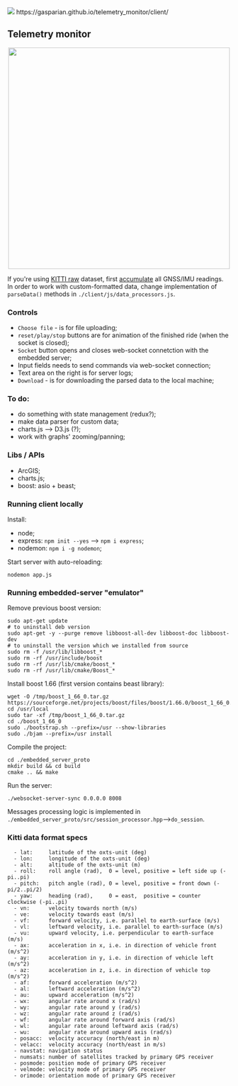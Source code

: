 <img src="https://travis-ci.com/gasparian/telemetry_monitor.svg?branch=master"/>  
https://gasparian.github.io/telemetry_monitor/client/  

## Telemetry monitor  

<p align="center"> <img src="https://github.com/gasparian/telemetry_monitor/blob/master/client/img/demo-pic.png" height=500 /> </p>  

If you're using [KITTI raw](http://www.cvlibs.net/datasets/kitti/raw_data.php) dataset, first [accumulate](https://gist.github.com/gasparian/7cd1b82e78a2ebefe895242616e87411) all GNSS/IMU readings.  
In order to work with custom-formatted data, change implementation of `parseData()` methods in `./client/js/data_processors.js`.  

### Controls  
 - `Choose file` - is for file uploading;  
 - `reset/play/stop` buttons are for animation of the finished ride (when the socket is closed);  
 - `Socket` button opens and closes web-socket connetction with the embedded server;  
 - Input fields needs to send commands via web-socket connection;  
 - Text area on the right is for server logs;  
 - `Download` - is for downloading the parsed data to the local machine;  

### To do:  
 - do something with state management (redux?);  
 - make data parser for custom data;  
 - charts.js --> D3.js (?);  
 - work with graphs' zooming/panning;  

### Libs / APIs  
 - ArcGIS;  
 - charts.js;  
 - boost: asio + beast;  

### Running client locally  
 Install:  
 - node;  
 - express: `npm init --yes` --> `npm i express`;  
 - nodemon: `npm i -g nodemon`;  

Start server with auto-reloading:  
```
nodemon app.js
```  

### Running embedded-server "emulator"  

Remove previous boost version:  
```
sudo apt-get update
# to uninstall deb version
sudo apt-get -y --purge remove libboost-all-dev libboost-doc libboost-dev
# to uninstall the version which we installed from source
sudo rm -f /usr/lib/libboost_*
sudo rm -rf /usr/include/boost
sudo rm -rf /usr/lib/cmake/boost_*
sudo rm -rf /usr/lib/cmake/Boost_*
```  

Install boost 1.66 (first version contains beast library):  
```
wget -O /tmp/boost_1_66_0.tar.gz https://sourceforge.net/projects/boost/files/boost/1.66.0/boost_1_66_0.tar.gz
cd /usr/local
sudo tar -xf /tmp/boost_1_66_0.tar.gz
cd ./boost_1_66_0
sudo ./bootstrap.sh --prefix=/usr --show-libraries
sudo ./bjam --prefix=/usr install 
```  
Compile the project:  
```
cd ./embedded_server_proto
mkdir build && cd build
cmake .. && make
```  
Run the server:  
```
./websocket-server-sync 0.0.0.0 8008
```  
Messages processing logic is implemented in `./embedded_server_proto/src/session_processor.hpp`-->`do_session`.  

### Kitti data format specs  
```
  - lat:     latitude of the oxts-unit (deg)
  - lon:     longitude of the oxts-unit (deg)
  - alt:     altitude of the oxts-unit (m)
  - roll:    roll angle (rad),  0 = level, positive = left side up (-pi..pi)
  - pitch:   pitch angle (rad), 0 = level, positive = front down (-pi/2..pi/2)
  - yaw:     heading (rad),     0 = east,  positive = counter clockwise (-pi..pi)
  - vn:      velocity towards north (m/s)
  - ve:      velocity towards east (m/s)
  - vf:      forward velocity, i.e. parallel to earth-surface (m/s)
  - vl:      leftward velocity, i.e. parallel to earth-surface (m/s)
  - vu:      upward velocity, i.e. perpendicular to earth-surface (m/s)
  - ax:      acceleration in x, i.e. in direction of vehicle front (m/s^2)
  - ay:      acceleration in y, i.e. in direction of vehicle left (m/s^2)
  - az:      acceleration in z, i.e. in direction of vehicle top (m/s^2)
  - af:      forward acceleration (m/s^2)
  - al:      leftward acceleration (m/s^2)
  - au:      upward acceleration (m/s^2)
  - wx:      angular rate around x (rad/s)
  - wy:      angular rate around y (rad/s)
  - wz:      angular rate around z (rad/s)
  - wf:      angular rate around forward axis (rad/s)
  - wl:      angular rate around leftward axis (rad/s)
  - wu:      angular rate around upward axis (rad/s)
  - posacc:  velocity accuracy (north/east in m)
  - velacc:  velocity accuracy (north/east in m/s)
  - navstat: navigation status
  - numsats: number of satellites tracked by primary GPS receiver
  - posmode: position mode of primary GPS receiver
  - velmode: velocity mode of primary GPS receiver
  - orimode: orientation mode of primary GPS receiver
```  

